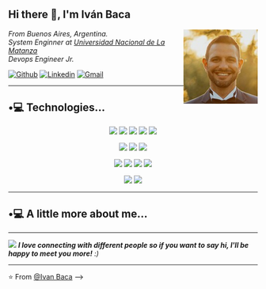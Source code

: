 <h2>Hi there 👋, I'm Iván Baca</h2>

<img align='right' src="https://github.com/iebaca/iebaca/blob/main/fotoCV.jpg" />

<p>
  <em>
    From Buenos Aires, Argentina.</br>
    System Enginner at <a href="https://www.unlam.edu.ar/">Universidad Nacional de La Matanza</a>
    <!--img src="https://media.giphy.com/media/fYSnHlufseco8Fh93Z/giphy.gif" width="30"--></br>
    Devops Engineer Jr. </br>
  </em>
</p>

[![Github](https://img.shields.io/badge/GitHub-2500?style=for-the-badge&logo=github&logoColor=black)](https://github.com/iebaca)
[![Linkedin](https://img.shields.io/badge/LinkedIn-0077B5?style=for-the-badge&logo=linkedin&logoColor=white)](https://www.linkedin.com/in/iebaca/)
[![Gmail](https://img.shields.io/badge/Gmail-D14836?style=for-the-badge&logo=gmail&logoColor=white)](mailto:ivane.baca@gmail.com)

---
## •💻 Technologies...

<p align='center'>
  <!-- Tecnologías Iniciales --->
  
  <img src="https://img.shields.io/badge/-Terraform-blue?logo=terraform">
  <img src="https://img.shields.io/badge/-Docker-E34F26?style=flat&logo=docker&logoColor=white">
  <img src="https://img.shields.io/badge/-Kubernetes-1572B6?style=flat&logo=kubernetes&logoColor=white"> 
  <img src="https://img.shields.io/badge/-AWS-b304d7?style=flat&logo=amazon%20web%20services&logoColor=ffffff">
  <img src="https://img.shields.io/badge/-Linux-E34F26?style=flat&logo=linux&logoColor=white">
  
</p>
<p align='center'>
  <!-- Repositorios --->
  <img src="https://img.shields.io/badge/Github-grey?style=flat&logo=github">
  <img src="https://img.shields.io/badge/Gitlab-blue?style=flat&logo=gitlab">
  <img src="https://img.shields.io/badge/Git-red?style=flat&logo=git&logoColor=white">
</p>
<p align='center'>
  <!-- Tools --->
  <img src="https://img.shields.io/badge/-VSCode-blue?style=flat&logo=visual%20studio%20code&logoColor=white">
  <img src="https://img.shields.io/badge/-Jira-14b86c?style=flat&logo=attlasian&logoColor=red">
  <img src="https://img.shields.io/badge/-Scrum-ba4a35?style=flat&logo=scrum&logoColor=white">
  <img src="https://img.shields.io/badge/-CI/CD-f38344?style=flat">
</p>

<p align='center'>
  <!-- Virtualizacion --->
  <img src="https://img.shields.io/badge/-VMWare-red?style=flat&logo=vmware&logoColor=white">
  <img src="https://img.shields.io/badge/-VirtualBox-b304d7?style=flat&logo=virtualbox&logoColor=ffffff">
</p>

---
## •💻 A little more about me...

---
<img src="https://media.giphy.com/media/xT5LMHxhOfscxPfIfm/giphy.gif" width="60"> <em><b><b>I love connecting with different people</b> so if you want to say <b>hi, I'll be happy to meet you more!</b></b> :)</em>

---

⭐️ From [@Ivan Baca](https://github.com/iebaca)
-->
